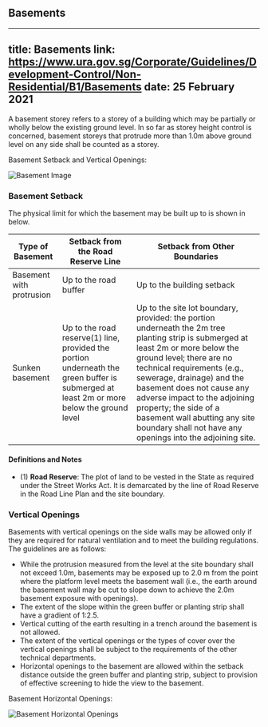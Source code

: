 
## Basements
---
title: Basements
link: https://www.ura.gov.sg/Corporate/Guidelines/Development-Control/Non-Residential/B1/Basements
date: 25 February 2021
---

A basement storey refers to a storey of a building which may be partially or wholly below the existing ground level. In so far as storey height control is concerned, basement storeys that protrude more than 1.0m above ground level on any side shall be counted as a storey.

Basement Setback and Vertical Openings:

![Basement Image](https://www.ura.gov.sg/-/media/Corporate/Guidelines/Development-control/Hotel/H11_Basement.jpg?h=100%25&w=100%25)

### Basement Setback

The physical limit for which the basement may be built up to is shown in below.

| Type of Basement         | Setback from the Road Reserve Line                                                                                                       | Setback from Other Boundaries                                                                                                                                                                                                                                                                                                                                                                              |
| ------------------------ | ---------------------------------------------------------------------------------------------------------------------------------------- | ---------------------------------------------------------------------------------------------------------------------------------------------------------------------------------------------------------------------------------------------------------------------------------------------------------------------------------------------------------------------------------------------------------- |
| Basement with protrusion | Up to the road buffer                                                                                                                    | Up to the building setback                                                                                                                                                                                                                                                                                                                                                                                 |
| Sunken basement          | Up to the road reserve(1) line, provided the portion underneath the green buffer is submerged at least 2m or more below the ground level | Up to the site lot boundary, provided: the portion underneath the 2m tree planting strip is submerged at least 2m or more below the ground level; there are no technical requirements (e.g., sewerage, drainage) and the basement does not cause any adverse impact to the adjoining property; the side of a basement wall abutting any site boundary shall not have any openings into the adjoining site. |

#### Definitions and Notes

- (1) **Road Reserve**: The plot of land to be vested in the State as required under the Street Works Act. It is demarcated by the line of Road Reserve in the Road Line Plan and the site boundary.

### Vertical Openings

Basements with vertical openings on the side walls may be allowed only if they are required for natural ventilation and to meet the building regulations. The guidelines are as follows:

- While the protrusion measured from the level at the site boundary shall not exceed 1.0m, basements may be exposed up to 2.0 m from the point where the platform level meets the basement wall (i.e., the earth around the basement wall may be cut to slope down to achieve the 2.0m basement exposure with openings).
- The extent of the slope within the green buffer or planting strip shall have a gradient of 1:2.5.
- Vertical cutting of the earth resulting in a trench around the basement is not allowed.
- The extent of the vertical openings or the types of cover over the vertical openings shall be subject to the requirements of the other technical departments.
- Horizontal openings to the basement are allowed within the setback distance outside the green buffer and planting strip, subject to provision of effective screening to hide the view to the basement.

Basement Horizontal Openings:

![Basement Horizontal Openings](https://www.ura.gov.sg/-/media/Corporate/Guidelines/Development-control/Hotel/H09_Basement_Horizontal_Openings.jpg?h=100%25&w=100%25)
